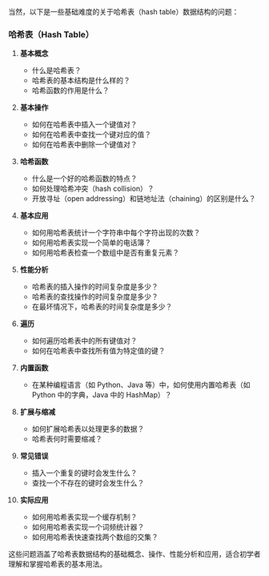 当然，以下是一些基础难度的关于哈希表（hash table）数据结构的问题：

### 哈希表（Hash Table）

1. **基本概念**

   - 什么是哈希表？
   - 哈希表的基本结构是什么样的？
   - 哈希函数的作用是什么？

2. **基本操作**

   - 如何在哈希表中插入一个键值对？
   - 如何在哈希表中查找一个键对应的值？
   - 如何在哈希表中删除一个键值对？

3. **哈希函数**

   - 什么是一个好的哈希函数的特点？
   - 如何处理哈希冲突（hash collision）？
   - 开放寻址（open addressing）和链地址法（chaining）的区别是什么？

4. **基本应用**

   - 如何用哈希表统计一个字符串中每个字符出现的次数？
   - 如何用哈希表实现一个简单的电话簿？
   - 如何用哈希表检查一个数组中是否有重复元素？

5. **性能分析**

   - 哈希表的插入操作的时间复杂度是多少？
   - 哈希表的查找操作的时间复杂度是多少？
   - 在最坏情况下，哈希表的时间复杂度是多少？

6. **遍历**

   - 如何遍历哈希表中的所有键值对？
   - 如何在哈希表中查找所有值为特定值的键？

7. **内置函数**

   - 在某种编程语言（如 Python、Java 等）中，如何使用内置哈希表（如 Python 中的字典，Java 中的 HashMap）？

8. **扩展与缩减**

   - 如何扩展哈希表以处理更多的数据？
   - 哈希表何时需要缩减？

9. **常见错误**

   - 插入一个重复的键时会发生什么？
   - 查找一个不存在的键时会发生什么？

10. **实际应用**
    - 如何用哈希表实现一个缓存机制？
    - 如何用哈希表实现一个词频统计器？
    - 如何用哈希表快速查找两个数组的交集？

这些问题涵盖了哈希表数据结构的基础概念、操作、性能分析和应用，适合初学者理解和掌握哈希表的基本用法。
